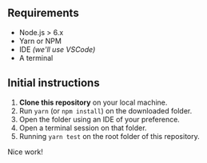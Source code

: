 ## Requirements

- Node.js > 6.x
- Yarn or NPM
- IDE _(we'll use VSCode)_
- A terminal

## Initial instructions

1. **Clone this repository** on your local machine.
2. Run `yarn` (or `npm install`) on the downloaded folder.
3. Open the folder using an IDE of your preference.
4. Open a terminal session on that folder.
5. Running `yarn test` on the root folder of this repository.

Nice work!

